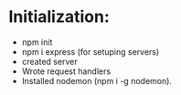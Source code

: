# Initialization: 
 - npm init
 - npm i express (for setuping servers)
 - created server
 - Wrote request handlers
 - Installed nodemon (npm i -g nodemon).